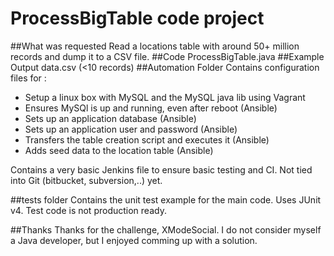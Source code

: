 # ProcessBigTable code project

##What was requested
Read a locations table with around 50+ million records and dump it to a CSV file.
##Code
ProcessBigTable.java
##Example Output
data.csv (<10 records)
##Automation Folder
Contains configuration files for :
- Setup a linux box with MySQL and the MySQL java lib using Vagrant
- Ensures MySQl is up and running, even after reboot (Ansible)
- Sets up an application database (Ansible)
- Sets up an application user and password (Ansible)
- Transfers the table creation script and executes it (Ansible)
- Adds seed data to the location table (Ansible)

Contains a very basic Jenkins file to ensure basic testing and CI. 
Not tied into Git (bitbucket, subversion,..) yet.

##tests folder
Contains the unit test example for the main code.
Uses JUnit v4. Test code is not production ready.

##Thanks
Thanks for the challenge, XModeSocial. I do not consider myself a Java developer, but I enjoyed comming up with a solution.


